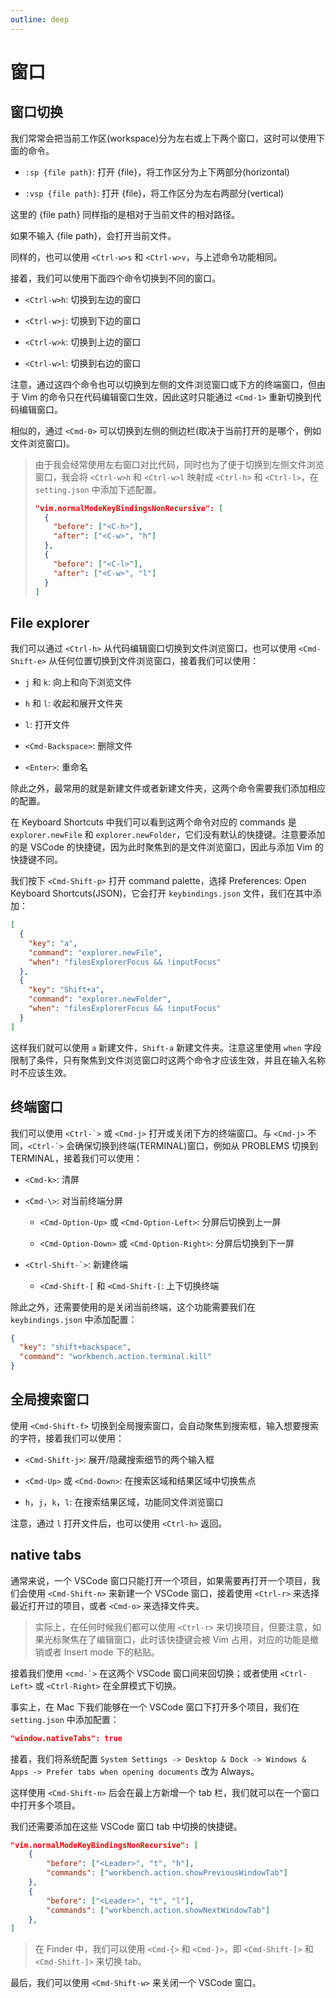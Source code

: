 ```yaml
---
outline: deep
---
```


# 窗口

## 窗口切换

我们常常会把当前工作区(workspace)分为左右或上下两个窗口，这时可以使用下面的命令。

- `:sp {file path}`: 打开 {file}，将工作区分为上下两部分(horizontal)

- `:vsp {file path}`: 打开 {file}，将工作区分为左右两部分(vertical)

这里的 {file path} 同样指的是相对于当前文件的相对路径。

如果不输入 {file path}，会打开当前文件。

同样的，也可以使用 `<Ctrl-w>s` 和 `<Ctrl-w>v`，与上述命令功能相同。

接着，我们可以使用下面四个命令切换到不同的窗口。

- `<Ctrl-w>h`: 切换到左边的窗口

- `<Ctrl-w>j`: 切换到下边的窗口

- `<Ctrl-w>k`: 切换到上边的窗口

- `<Ctrl-w>l`: 切换到右边的窗口

注意，通过这四个命令也可以切换到左侧的文件浏览窗口或下方的终端窗口，但由于 Vim 的命令只在代码编辑窗口生效，因此这时只能通过 `<Cmd-1>` 重新切换到代码编辑窗口。

相似的，通过 `<Cmd-0>` 可以切换到左侧的侧边栏(取决于当前打开的是哪个，例如文件浏览窗口)。

> 由于我会经常使用左右窗口对比代码，同时也为了便于切换到左侧文件浏览窗口，我会将 `<Ctrl-w>h` 和 `<Ctrl-w>l` 映射成 `<Ctrl-h>` 和 `<Ctrl-l>`，在 `setting.json` 中添加下述配置。
>
> ```json
> "vim.normalModeKeyBindingsNonRecursive": [
>   {
>     "before": ["<C-h>"],
>     "after": ["<C-w>", "h"]
>   },
>   {
>     "before": ["<C-l>"],
>     "after": ["<C-w>", "l"]
>   }
> ]
> ```

## File explorer

我们可以通过 `<Ctrl-h>` 从代码编辑窗口切换到文件浏览窗口，也可以使用 `<Cmd-Shift-e>` 从任何位置切换到文件浏览窗口，接着我们可以使用：

- `j` 和 `k`: 向上和向下浏览文件

- `h` 和 `l`: 收起和展开文件夹

- `l`: 打开文件

- `<Cmd-Backspace>`: 删除文件

- `<Enter>`: 重命名

除此之外，最常用的就是新建文件或者新建文件夹，这两个命令需要我们添加相应的配置。

在 Keyboard Shortcuts 中我们可以看到这两个命令对应的 commands 是 `explorer.newFile` 和 `explorer.newFolder`，它们没有默认的快捷键。注意要添加的是 VSCode 的快捷键，因为此时聚焦到的是文件浏览窗口，因此与添加 Vim 的快捷键不同。

我们按下 `<Cmd-Shift-p>` 打开 command palette，选择 Preferences: Open Keyboard Shortcuts(JSON)，它会打开 `keybindings.json` 文件，我们在其中添加：

```json
[
  {
    "key": "a",
    "command": "explorer.newFile",
    "when": "filesExplorerFocus && !inputFocus"
  },
  {
    "key": "Shift+a",
    "command": "explorer.newFolder",
    "when": "filesExplorerFocus && !inputFocus"
  }
]
```

这样我们就可以使用 `a` 新建文件，`Shift-a` 新建文件夹。注意这里使用 `when` 字段限制了条件，只有聚焦到文件浏览窗口时这两个命令才应该生效，并且在输入名称时不应该生效。

## 终端窗口

我们可以使用 `` <Ctrl-`> `` 或 `<Cmd-j>` 打开或关闭下方的终端窗口。与 `<Cmd-j>` 不同，`` <Ctrl-`> `` 会确保切换到终端(TERMINAL)窗口，例如从 PROBLEMS 切换到 TERMINAL，接着我们可以使用：

- `<Cmd-k>`: 清屏

- `<Cmd-\>`: 对当前终端分屏

  - `<Cmd-Option-Up>` 或 `<Cmd-Option-Left>`: 分屏后切换到上一屏

  - `<Cmd-Option-Down>` 或 `<Cmd-Option-Right>`: 分屏后切换到下一屏

- `` <Ctrl-Shift-`> ``: 新建终端

  - `<Cmd-Shift-[` 和 `<Cmd-Shift-[`: 上下切换终端

除此之外，还需要使用的是关闭当前终端，这个功能需要我们在 `keybindings.json` 中添加配置：

```json
{
  "key": "shift+backspace",
  "command": "workbench.action.terminal.kill"
}
```

## 全局搜索窗口

使用 `<Cmd-Shift-f>` 切换到全局搜索窗口，会自动聚焦到搜索框，输入想要搜索的字符，接着我们可以使用：

- `<Cmd-Shift-j>`: 展开/隐藏搜索细节的两个输入框

- `<Cmd-Up>` 或 `<Cmd-Down>`: 在搜索区域和结果区域中切换焦点

- `h`，`j`，`k`，`l`: 在搜索结果区域，功能同文件浏览窗口

注意，通过 `l` 打开文件后，也可以使用 `<Ctrl-h>` 返回。

## native tabs

通常来说，一个 VSCode 窗口只能打开一个项目，如果需要再打开一个项目，我们会使用 `<Cmd-Shift-n>` 来新建一个 VSCode 窗口，接着使用 `<Ctrl-r>` 来选择最近打开过的项目，或者 `<Cmd-o>` 来选择文件夹。

> 实际上，在任何时候我们都可以使用 `<Ctrl-r>` 来切换项目，但要注意，如果光标聚焦在了编辑窗口，此时该快捷键会被 Vim 占用，对应的功能是撤销或者 Insert mode 下的粘贴。

接着我们使用 `` <cmd-`> `` 在这两个 VSCode 窗口间来回切换；或者使用 `<Ctrl-Left>` 或 `<Ctrl-Right>` 在全屏模式下切换。

事实上，在 Mac 下我们能够在一个 VSCode 窗口下打开多个项目，我们在 `setting.json` 中添加配置：

```json
"window.nativeTabs": true
```

接着，我们将系统配置 `System Settings -> Desktop & Dock -> Windows & Apps -> Prefer tabs when opening documents` 改为 Always。

这样使用 `<Cmd-Shift-n>` 后会在最上方新增一个 tab 栏，我们就可以在一个窗口中打开多个项目。

我们还需要添加在这些 VSCode 窗口 tab 中切换的快捷键。

```json
"vim.normalModeKeyBindingsNonRecursive": [
	{
		"before": ["<Leader>", "t", "h"],
		"commands": ["workbench.action.showPreviousWindowTab"]
	},
	{
		"before": ["<Leader>", "t", "l"],
		"commands": ["workbench.action.showNextWindowTab"]
	},
]
```

> 在 Finder 中，我们可以使用 `<Cmd-{>` 和 `<Cmd-}>`，即 `<Cmd-Shift-[>` 和 `<Cmd-Shift-]>` 来切换 tab。

最后，我们可以使用 `<Cmd-Shift-w>` 来关闭一个 VSCode 窗口。
